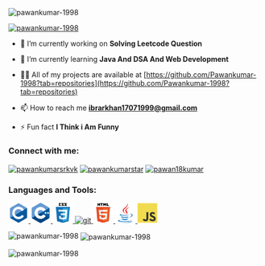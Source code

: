 <p align="center">
<!--   <img src="https://cdn.discordapp.com/attachments/997525296754462830/1060550267747176559/Group_109.png" /> -->
</p>

<p align="left"> <img src="https://komarev.com/ghpvc/?username=pawankumar-1998&label=Profile%20views&color=0e75b6&style=flat" alt="pawankumar-1998" /> </p>

<p align="left"> <a href="https://github.com/ryo-ma/github-profile-trophy"><img src="https://github-profile-trophy.vercel.app/?username=pawankumar-1998" alt="pawankumar-1998" /></a> </p>

- 🔭 I’m currently working on **Solving Leetcode Question**

- 🌱 I’m currently learning **Java And DSA And Web Development**

- 👨‍💻 All of my projects are available at [https://github.com/Pawankumar-1998?tab=repositories](https://github.com/Pawankumar-1998?tab=repositories)

- 📫 How to reach me **ibrarkhan17071999@gmail.com**

- ⚡ Fun fact ****I Think i Am Funny****

<h3 align="left">Connect with me:</h3>
<p align="left">
<a href="https://twitter.com/pawankumarsrkvk" target="blank"><img align="center" src="https://raw.githubusercontent.com/rahuldkjain/github-profile-readme-generator/master/src/images/icons/Social/twitter.svg" alt="pawankumarsrkvk" height="30" width="40" /></a>
<a href="https://instagram.com/pawankumarstar" target="blank"><img align="center" src="https://raw.githubusercontent.com/rahuldkjain/github-profile-readme-generator/master/src/images/icons/Social/instagram.svg" alt="pawankumarstar" height="30" width="40" /></a>
<a href="https://www.leetcode.com/pawan18kumar" target="blank"><img align="center" src="https://raw.githubusercontent.com/rahuldkjain/github-profile-readme-generator/master/src/images/icons/Social/leet-code.svg" alt="pawan18kumar" height="30" width="40" /></a>
</p>

<h3 align="left">Languages and Tools:</h3>
<p align="left"> <a href="https://www.cprogramming.com/" target="_blank" rel="noreferrer"> <img src="https://raw.githubusercontent.com/devicons/devicon/master/icons/c/c-original.svg" alt="c" width="40" height="40"/> </a> <a href="https://www.w3schools.com/cpp/" target="_blank" rel="noreferrer"> <img src="https://raw.githubusercontent.com/devicons/devicon/master/icons/cplusplus/cplusplus-original.svg" alt="cplusplus" width="40" height="40"/> </a> <a href="https://www.w3schools.com/css/" target="_blank" rel="noreferrer"> <img src="https://raw.githubusercontent.com/devicons/devicon/master/icons/css3/css3-original-wordmark.svg" alt="css3" width="40" height="40"/> </a> <a href="https://git-scm.com/" target="_blank" rel="noreferrer"> <img src="https://www.vectorlogo.zone/logos/git-scm/git-scm-icon.svg" alt="git" width="40" height="40"/> </a> <a href="https://www.w3.org/html/" target="_blank" rel="noreferrer"> <img src="https://raw.githubusercontent.com/devicons/devicon/master/icons/html5/html5-original-wordmark.svg" alt="html5" width="40" height="40"/> </a> <a href="https://www.java.com" target="_blank" rel="noreferrer"> <img src="https://raw.githubusercontent.com/devicons/devicon/master/icons/java/java-original.svg" alt="java" width="40" height="40"/> </a> <a href="https://developer.mozilla.org/en-US/docs/Web/JavaScript" target="_blank" rel="noreferrer"> <img src="https://raw.githubusercontent.com/devicons/devicon/master/icons/javascript/javascript-original.svg" alt="javascript" width="40" height="40"/> </a> </p>

<p><img align="left" src="https://github-readme-stats.vercel.app/api/top-langs?username=pawankumar-1998&show_icons=true&locale=en&layout=compact" alt="pawankumar-1998" /></p>

<p>&nbsp;<img align="center" src="https://github-readme-stats.vercel.app/api?username=pawankumar-1998&show_icons=true&locale=en" alt="pawankumar-1998" /></p>

<p><img align="center" src="https://github-readme-streak-stats.herokuapp.com/?user=pawankumar-1998&" alt="pawankumar-1998" /></p>
